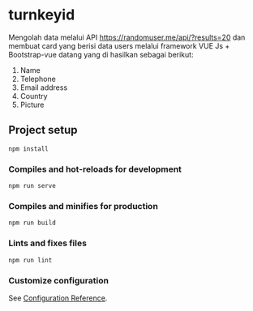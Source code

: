 # turnkeyid
Mengolah data melalui API https://randomuser.me/api/?results=20 dan membuat card yang berisi data users melalui 
framework VUE Js + Bootstrap-vue datang yang di hasilkan sebagai berikut:
1. Name
2. Telephone
3. Email address
4. Country
5. Picture

## Project setup
```
npm install
```

### Compiles and hot-reloads for development
```
npm run serve
```

### Compiles and minifies for production
```
npm run build
```

### Lints and fixes files
```
npm run lint
```

### Customize configuration
See [Configuration Reference](https://cli.vuejs.org/config/).
